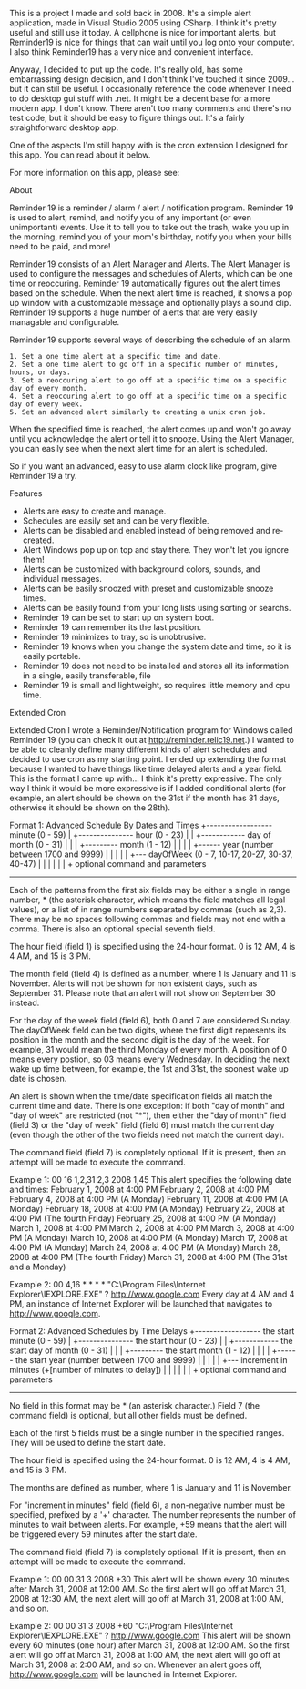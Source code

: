 This is a project I made and sold back in 2008. It's a simple alert application, made in Visual Studio 2005 using CSharp. I think it's pretty useful and still use it today. A cellphone is nice for important alerts, but Reminder19 is nice for things that can wait until you log onto your computer. I also think Reminder19 has a very nice and convenient interface.

Anyway, I decided to put up the code. It's really old, has some embarrassing design decision, and I don't think I've touched it since 2009... but it can still be useful. I occasionally reference the code whenever I need to do desktop gui stuff with .net. It might be a decent base for a more modern app, I don't know. There aren't too many comments and there's no test code, but it should be easy to figure things out. It's a fairly straightforward desktop app.

One of the aspects I'm still happy with is the cron extension I designed for this app. You can read about it below.

For more information on this app, please see: 


About

Reminder 19 is a reminder / alarm / alert / notification program.  Reminder 19 is used to alert, remind, and notify you of any important (or even unimportant) events.  Use it to tell you to take out the trash, wake you up in the morning, remind you of your mom's birthday, notify you when your bills need to be paid, and more!

Reminder 19 consists of an Alert Manager and Alerts.  The Alert Manager is used to configure the messages and schedules of Alerts, which can be one time or reoccuring.  Reminder 19 automatically figures out the alert times based on the schedule.  When the next alert time is reached, it shows a pop up window with a customizable message and optionally plays a sound clip.  Reminder 19 supports a huge number of alerts that are very easily managable and configurable.

Reminder 19 supports several ways of describing the schedule of an alarm.

	1. Set a one time alert at a specific time and date.
	2. Set a one time alert to go off in a specific number of minutes, hours, or days.
	3. Set a reoccuring alert to go off at a specific time on a specific day of every month.
	4. Set a reoccuring alert to go off at a specific time on a specific day of every week.
	5. Set an advanced alert similarly to creating a unix cron job.
	
When the specified time is reached, the alert comes up and won't go away until you acknowledge the alert or tell it to snooze.  Using the Alert Manager, you can easily see when the next alert time for an alert is scheduled.

So if you want an advanced, easy to use alarm clock like program, give Reminder 19 a try.


Features

- Alerts are easy to create and manage.
- Schedules are easily set and can be very flexible.
- Alerts can be disabled and enabled instead of being removed and re-created.
- Alert Windows pop up on top and stay there.  They won't let you ignore them!
- Alerts can be customized with background colors, sounds, and individual messages.
- Alerts can be easily snoozed with preset and customizable snooze times.
- Alerts can be easily found from your long lists using sorting or searchs.
- Reminder 19 can be set to start up on system boot.
- Reminder 19 can remember its the last position.
- Reminder 19 minimizes to tray, so is unobtrusive.
- Reminder 19 knows when you change the system date and time, so it is easily portable.
- Reminder 19 does not need to be installed and stores all its information in a single, easily transferable, file
- Reminder 19 is small and lightweight, so requires little memory and cpu time.


Extended Cron

Extended Cron
I wrote a Reminder/Notification program for Windows called Reminder 19 (you can check it out at http://reminder.relic19.net.)  I wanted to be able to cleanly define many different kinds of alert schedules and decided to use cron as my starting point.  I ended up extending the format because I wanted to have things like time delayed alerts and a year field.  This is the format I came up with... I think it's pretty expressive.  The only way I think it would be more expressive is if I added conditional alerts (for example, an alert should be shown on the 31st if the month has 31 days, otherwise it should be shown on the 28th).

Format 1: Advanced Schedule By Dates and Times
  +------------------ minute (0 - 59)
  |  +--------------- hour (0 - 23)
  |  |  +------------ day of month (0 - 31)
  |  |  |  +--------- month (1 - 12)
  |  |  |  |  +------ year (number between 1700 and 9999)
  |  |  |  |  |  +--- dayOfWeek (0 - 7, 10-17, 20-27, 30-37, 40-47)
  |  |  |  |  |  |  + optional command and parameters
  *  *  *  *  *  *  *

Each of the patterns from the first six fields may be either a single in range number, * (the asterisk character, which means the field matches all legal values), or a list of in range numbers separated by commas (such as 2,3). There may be no spaces following commas and fields may not end with a comma.  There is also an optional special seventh field.

The hour field (field 1) is specified using the 24-hour format.  0 is 12 AM, 4 is 4 AM, and 15 is 3 PM.

The month field (field 4) is defined as a number, where 1 is January and 11 is November.  Alerts will not be shown for non existent days, such as September 31.  Please note that an alert will not show on September 30 instead.

For the day of the week field (field 6), both 0 and 7 are considered Sunday.  The dayOfWeek field can be two digits, where the first digit represents its position in the month and the second digit is the day of the week.  For example, 31 would mean the third Monday of every month.  A position of 0 means every postion, so 03 means every Wednesday.  In deciding the next wake up time between, for example, the 1st and 31st, the soonest wake up date is chosen.

An alert is shown when the time/date specification fields all match the current time and date. There is one exception: if both "day of month" and "day of week" are restricted (not "*"), then either the "day of month" field (field 3) or the "day of week" field (field 6) must match the current day (even though the other of the two fields need not match the current day).

The command field (field 7) is completely optional.  If it is present, then an attempt will be made to execute the command.

Example 1:
 00 16 1,2,31 2,3 2008 1,45
 This alert specifies the following date and times:
  February 1, 2008 at 4:00 PM
  February 2, 2008 at 4:00 PM
  February 4, 2008 at 4:00 PM (A Monday)
  February 11, 2008 at 4:00 PM (A Monday)
  February 18, 2008 at 4:00 PM (A Monday)
  February 22, 2008 at 4:00 PM (The fourth Friday)
  February 25, 2008 at 4:00 PM (A Monday)
  March 1, 2008 at 4:00 PM
  March 2, 2008 at 4:00 PM
  March 3, 2008 at 4:00 PM (A Monday)
  March 10, 2008 at 4:00 PM (A Monday)
  March 17, 2008 at 4:00 PM (A Monday)
  March 24, 2008 at 4:00 PM (A Monday)
  March 28, 2008 at 4:00 PM (The fourth Friday)
  March 31, 2008 at 4:00 PM (The 31st and a Monday)

Example 2:
 00 4,16 * * * * "C:\Program Files\Internet Explorer\IEXPLORE.EXE" ? http://www.google.com
 Every day at 4 AM and 4 PM, an instance of Internet Explorer will be launched that navigates to http://www.google.com.
 
 
Format 2: Advanced Schedules by Time Delays
  +------------------ the start minute (0 - 59)
  |  +--------------- the start hour (0 - 23)
  |  |  +------------ the start day of month (0 - 31)
  |  |  |  +--------- the start month (1 - 12)
  |  |  |  |  +------ the start year (number between 1700 and 9999)
  |  |  |  |  |  +--- increment in minutes (+[number of minutes to delay])
  |  |  |  |  |  |  + optional command and parameters
  * * * * *  *  *

No field in this format may be * (an asterisk character.)  Field 7 (the command field) is optional, but all other fields must be defined.

Each of the first 5 fields must be a single number in the specified ranges.  They will be used to define the start date.

The hour field is specified using the 24-hour format.  0 is 12 AM, 4 is 4 AM, and 15 is 3 PM.

The months are defined as number, where 1 is January and 11 is November.

For "increment in minutes" field (field 6), a non-negative number must be specified, prefixed by a '+' character.  The number represents the number of minutes to wait between alerts.  For example, +59 means that the alert will be triggered every 59 minutes after the start date.

The command field (field 7) is completely optional.  If it is present, then an attempt will be made to execute the command.

Example 1:
 00 00 31 3 2008 +30
 This alert will be shown every 30 minutes after March 31, 2008 at 12:00 AM.  So the first alert will go off at March 31, 2008 at 12:30 AM, the next alert will go off at March 31, 2008 at 1:00 AM, and so on.
 
Example 2:
 00 00 31 3 2008 +60 "C:\Program Files\Internet Explorer\IEXPLORE.EXE" ? http://www.google.com
 This alert will be shown every 60 minutes (one hour) after March 31, 2008 at 12:00 AM.  So the first alert will go off at March 31, 2008 at 1:00 AM, the next alert will go off at March 31, 2008 at 2:00 AM, and so on.  Whenever an alert goes off, http://www.google.com will be launched in Internet Explorer.